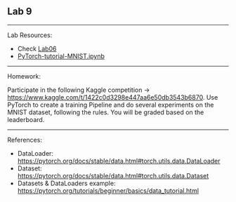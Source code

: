 ## Lab 9

***
Lab Resources: 
* Check [Lab06](../Lab06)
* [PyTorch-tutorial-MNIST.ipynb](./PyTorch-tutorial-MNIST.ipynb)
***

Homework: 

Participate in the following Kaggle competition -> https://www.kaggle.com/t/1422c0d3298e447aa6e50db3543b6870. Use PyTorch to create a training Pipeline and do several experiments on the MNIST dataset, following the rules. You will be graded based on the leaderboard. 

*** 
References:
- DataLoader: https://pytorch.org/docs/stable/data.html#torch.utils.data.DataLoader
- Dataset: https://pytorch.org/docs/stable/data.html#torch.utils.data.Dataset
- Datasets & DataLoaders example: https://pytorch.org/tutorials/beginner/basics/data_tutorial.html
